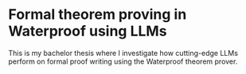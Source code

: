# Formal theorem proving in Waterproof using LLMs
This is my bachelor thesis where I investigate how cutting-edge LLMs perform on formal proof writing using the Waterproof theorem prover.
